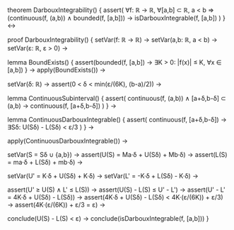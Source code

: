theorem DarbouxIntegrability() {
  assert(
    ∀f: ℝ → ℝ, ∀[a,b] ⊂ ℝ, a < b ⇒
    (continuous(f, (a,b)) ∧ bounded(f, [a,b])) →
    isDarbouxIntegrable(f, [a,b])
  )
} ↔

proof DarbouxIntegrability() {
  setVar(f: ℝ → ℝ) →
  setVar(a,b: ℝ, a < b) →
  setVar(ε: ℝ, ε > 0) →
  
  lemma BoundExists() {
    assert(bounded(f, [a,b]) → ∃K > 0: |f(x)| ≤ K, ∀x ∈ [a,b])
  } →
  apply(BoundExists()) →
  
  setVar(δ: ℝ) →
  assert(0 < δ < min(ε/(6K), (b-a)/2)) →
  
  lemma ContinuousSubinterval() {
    assert(
      continuous(f, (a,b)) ∧ [a+δ,b-δ] ⊂ (a,b) →
      continuous(f, [a+δ,b-δ])
    )
  } →
  
  lemma ContinuousDarbouxIntegrable() {
    assert(
      continuous(f, [a+δ,b-δ]) →
      ∃Sδ: U(Sδ) - L(Sδ) < ε/3
    )
  } →
  
  apply(ContinuousDarbouxIntegrable()) →
  
  setVar(S = Sδ ∪ {a,b}) →
  assert(U(S) = Ma·δ + U(Sδ) + Mb·δ) →
  assert(L(S) = ma·δ + L(Sδ) + mb·δ) →
  
  setVar(U' = K·δ + U(Sδ) + K·δ) →
  setVar(L' = -K·δ + L(Sδ) - K·δ) →
  
  assert(U' ≥ U(S) ∧ L' ≤ L(S)) →
  assert(U(S) - L(S) ≤ U' - L') →
  assert(U' - L' = 4K·δ + U(Sδ) - L(Sδ)) →
  assert(4K·δ + U(Sδ) - L(Sδ) < 4K·(ε/(6K)) + ε/3) →
  assert(4K·(ε/(6K)) + ε/3 = ε) →
  
  conclude(U(S) - L(S) < ε) →
  conclude(isDarbouxIntegrable(f, [a,b]))
}